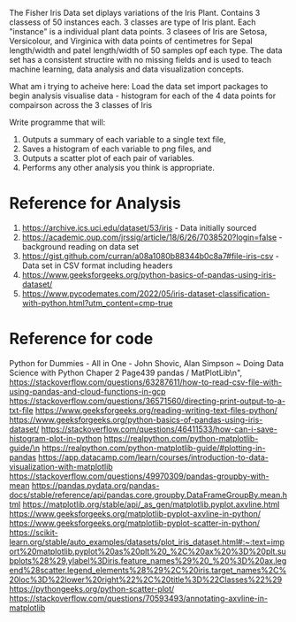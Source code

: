 The Fisher Iris Data set diplays variations of the Iris Plant. Contains 3 classess of 50 instances each. 3 classes are type of Iris plant. Each "instance" is a individual plant data points. 
3 clasees of Iris are Setosa, Versicolour, and Virginica with data points of centimetres for Sepal length/width and patel length/width of 50 samples opf each type. 
The data set has a consistent structire with no missing fields and is used to teach machine learning,  data analysis and data visualization concepts.  

What am i trying to acheive here: 
Load the data set
import packages to begin analysis
visualise data - histogram for each of the 4 data points for compairson across the 3 classes of Iris

Write programme that will:
1. Outputs a summary of each variable to a single text file, 
2. Saves a histogram of each variable to png files, and 
3. Outputs a scatter plot of each pair of variables. 
4. Performs any other analysis you think is appropriate.


# Reference for Analysis
1. https://archive.ics.uci.edu/dataset/53/iris - Data initially sourced
2. https://academic.oup.com/jrssig/article/18/6/26/7038520?login=false  -  background reading on data set
3. https://gist.github.com/curran/a08a1080b88344b0c8a7#file-iris-csv  -  Data set in CSV format including headers
4. https://www.geeksforgeeks.org/python-basics-of-pandas-using-iris-dataset/
5. https://www.pycodemates.com/2022/05/iris-dataset-classification-with-python.html?utm_content=cmp-true

# Reference for code
Python for Dummies - All in One - John Shovic,  Alan Simpson ~ Doing Data Science with Python Chaper 2  Page439 pandas / MatPlotLib\n",
https://stackoverflow.com/questions/63287611/how-to-read-csv-file-with-using-pandas-and-cloud-functions-in-gcp
https://stackoverflow.com/questions/36571560/directing-print-output-to-a-txt-file
https://www.geeksforgeeks.org/reading-writing-text-files-python/
https://www.geeksforgeeks.org/python-basics-of-pandas-using-iris-dataset/
https://stackoverflow.com/questions/46411533/how-can-i-save-histogram-plot-in-python
https://realpython.com/python-matplotlib-guide/\n
https://realpython.com/python-matplotlib-guide/#plotting-in-pandas
https://app.datacamp.com/learn/courses/introduction-to-data-visualization-with-matplotlib
https://stackoverflow.com/questions/49970309/pandas-groupby-with-mean
https://pandas.pydata.org/pandas-docs/stable/reference/api/pandas.core.groupby.DataFrameGroupBy.mean.html
https://matplotlib.org/stable/api/_as_gen/matplotlib.pyplot.axvline.html
https://www.geeksforgeeks.org/matplotlib-pyplot-axvline-in-python/
https://www.geeksforgeeks.org/matplotlib-pyplot-scatter-in-python/
https://scikit-learn.org/stable/auto_examples/datasets/plot_iris_dataset.html#:~:text=import%20matplotlib.pyplot%20as%20plt%20_%2C%20ax%20%3D%20plt.subplots%28%29,ylabel%3Diris.feature_names%29%20_%20%3D%20ax.legend%28scatter.legend_elements%28%29%2C%20iris.target_names%2C%20loc%3D%22lower%20right%22%2C%20title%3D%22Classes%22%29
https://pythongeeks.org/python-scatter-plot/
https://stackoverflow.com/questions/70593493/annotating-axvline-in-matplotlib


